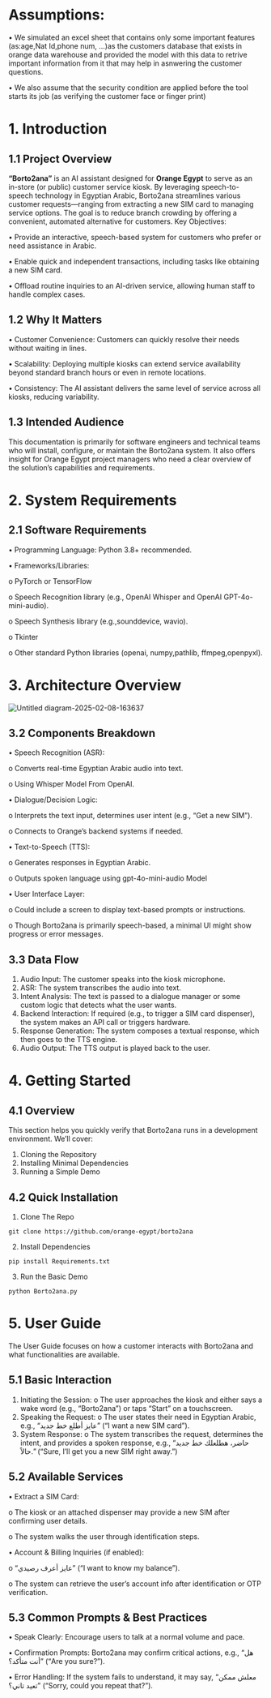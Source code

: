 # Assumptions:
• We simulated an excel sheet that contains only some important features (as:age,Nat Id,phone num, ...)as the customers database that exists in orange data warehouse and provided the model with this data to retrive important information from it that may help in asnwering the customer questions.

• We also assume that the security condition are applied before the tool starts its job (as verifying the customer face or finger print)


# 1. Introduction
## 1.1 Project Overview
**“Borto2ana”** is an AI assistant designed for **Orange Egypt** to serve as an in-store (or public) customer service kiosk. By leveraging speech-to-speech technology in Egyptian Arabic, Borto2ana streamlines various customer requests—ranging from extracting a new SIM card to managing service options. The goal is to reduce branch crowding by offering a convenient, automated alternative for customers.
Key Objectives:

•	Provide an interactive, speech-based system for customers who prefer or need assistance in Arabic.

•	Enable quick and independent transactions, including tasks like obtaining a new SIM card.

•	Offload routine inquiries to an AI-driven service, allowing human staff to handle complex cases.

## 1.2 Why It Matters
•	Customer Convenience: Customers can quickly resolve their needs without waiting in lines.

•	Scalability: Deploying multiple kiosks can extend service availability beyond standard branch hours or even in remote locations.

•	Consistency: The AI assistant delivers the same level of service across all kiosks, reducing variability.

## 1.3 Intended Audience
This documentation is primarily for software engineers and technical teams who will install, configure, or maintain the Borto2ana system. It also offers insight for Orange Egypt project managers who need a clear overview of the solution’s capabilities and requirements.


# 2. System Requirements 
## 2.1 Software Requirements
•	Programming Language: Python 3.8+ recommended.

•	Frameworks/Libraries:

 o	PyTorch or TensorFlow 

 o	Speech Recognition library (e.g., OpenAI Whisper and OpenAI GPT-4o-mini-audio).

 o	Speech Synthesis library (e.g.,sounddevice, wavio).

 o	Tkinter

 o	Other standard Python libraries (openai, numpy,pathlib, ffmpeg,openpyxl).

# 3. Architecture Overview
 
![Untitled diagram-2025-02-08-163637](https://github.com/user-attachments/assets/dc420c76-fe8d-446f-9013-578714917f9d)


## 3.2 Components Breakdown
•	Speech Recognition (ASR):

 o	Converts real-time Egyptian Arabic audio into text.

 o	Using Whisper Model From OpenAI.

•	Dialogue/Decision Logic:

 o	Interprets the text input, determines user intent (e.g., “Get a new SIM”).

 o	Connects to Orange’s backend systems if needed.

•	Text-to-Speech (TTS):

 o	Generates responses in Egyptian Arabic.

 o	Outputs spoken language using gpt-4o-mini-audio Model

•	User Interface Layer:

 o	Could include a screen to display text-based prompts or instructions.

 o	Though Borto2ana is primarily speech-based, a minimal UI might show progress or error messages.


## 3.3 Data Flow
1.	Audio Input: The customer speaks into the kiosk microphone.
3.	ASR: The system transcribes the audio into text.
4.	Intent Analysis: The text is passed to a dialogue manager or some custom logic that detects what the user wants.
5.	Backend Interaction: If required (e.g., to trigger a SIM card dispenser), the system makes an API call or triggers hardware.
6.	Response Generation: The system composes a textual response, which then goes to the TTS engine.
7.	Audio Output: The TTS output is played back to the user.

# 4. Getting Started
## 4.1 Overview
This section helps you quickly verify that Borto2ana runs in a development environment. We’ll cover:
1.	Cloning the Repository
2.	Installing Minimal Dependencies
3.	Running a Simple Demo

## 4.2 Quick Installation
1. Clone The Repo
   
```git clone https://github.com/orange-egypt/borto2ana```


2.	Install Dependencies
   
```pip install Requirements.txt```

3.	Run the Basic Demo
   
```python Borto2ana.py```

# 5. User Guide
The User Guide focuses on how a customer interacts with Borto2ana and what functionalities are available.

## 5.1 Basic Interaction
1.	Initiating the Session:
 o	The user approaches the kiosk and either says a wake word (e.g., “Borto2ana”) or taps “Start” on a touchscreen.
2.	Speaking the Request:
 o	The user states their need in Egyptian Arabic, e.g., “عايز أطلع خط جديد” (“I want a new SIM card”).
3.	System Response:
 o	The system transcribes the request, determines the intent, and provides a spoken response, e.g., “حاضر، هطلعلك خط جديد حالاً.” (“Sure, I’ll get you a new SIM right away.”)
## 5.2 Available Services
•	Extract a SIM Card:

 o	The kiosk or an attached dispenser may provide a new SIM after confirming user details.
 
 o	The system walks the user through identification steps.
 
•	Account & Billing Inquiries (if enabled):

 o	“عايز أعرف رصيدي” (“I want to know my balance”).
 
 o	The system can retrieve the user’s account info after identification or OTP verification.

## 5.3 Common Prompts & Best Practices
•	Speak Clearly: Encourage users to talk at a normal volume and pace.

•	Confirmation Prompts: Borto2ana may confirm critical actions, e.g., “هل أنت متأكد؟” (“Are you sure?”).

•	Error Handling: If the system fails to understand, it may say, “معلش ممكن تعيد تاني؟” (“Sorry, could you repeat that?”).





